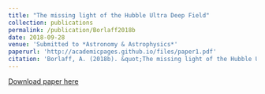 ```yaml
---
title: "The missing light of the Hubble Ultra Deep Field"
collection: publications
permalink: /publication/Borlaff2018b
date: 2018-09-28
venue: 'Submitted to *Astronomy & Astrophysics*'
paperurl: 'http://academicpages.github.io/files/paper1.pdf'
citation: 'Borlaff, A. (2018b). &quot;The missing light of the Hubble Ultra Deep Field. &quot; <i> Submitted to A&A </i>. 1(1).'
---
```


[Download paper here](https://arxiv.org/abs/1810.00002)
